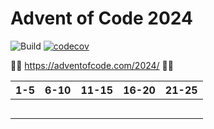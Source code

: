 # Advent of Code 2024
![Build](https://github.com/LesnyRumcajs/advent-of-rust-2024/workflows/Rust/badge.svg)
[![codecov](https://codecov.io/github/LesnyRumcajs/advent-of-rust-2024/graph/badge.svg?token=MC1SUZ9FXQ)](https://codecov.io/github/LesnyRumcajs/advent-of-rust-2024)

🦀🎄 https://adventofcode.com/2024/ 🎄🦀

| 1-5 | 6-10 | 11-15 | 16-20 | 21-25 |
|---|---|---|---|---|
||||||
||||||
||||||
||||||
||||||
